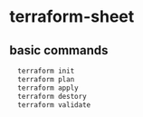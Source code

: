 # terraform-sheet

## basic commands


```bash
  terraform init
  terraform plan
  terraform apply
  terraform destory
  terraform validate
```
